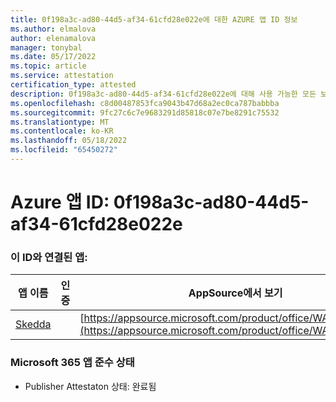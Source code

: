 ```yaml
---
title: 0f198a3c-ad80-44d5-af34-61cfd28e022e에 대한 AZURE 앱 ID 정보
ms.author: elmalova
author: elenamalova
manager: tonybal
ms.date: 05/17/2022
ms.topic: article
ms.service: attestation
certification_type: attested
description: 0f198a3c-ad80-44d5-af34-61cfd28e022e에 대해 사용 가능한 모든 보안 및 규정 준수 정보입니다.
ms.openlocfilehash: c8d00487853fca9043b47d68a2ec0ca787babbba
ms.sourcegitcommit: 9fc27c6c7e9683291d85818c07e7be8291c75532
ms.translationtype: MT
ms.contentlocale: ko-KR
ms.lasthandoff: 05/18/2022
ms.locfileid: "65450272"
---
```

# <a name="azure-app-id-0f198a3c-ad80-44d5-af34-61cfd28e022e"></a>Azure 앱 ID: 0f198a3c-ad80-44d5-af34-61cfd28e022e


### <a name="apps-associated-with-this-id"></a>이 ID와 연결된 앱:
| **앱 이름** | **인증** | **AppSource에서 보기** |
|--------------|---------------|-----------------------|
| [Skedda](../forward/WA200004065.md) |  | [https://appsource.microsoft.com/product/office/WA200004065](https://appsource.microsoft.com/product/office/WA200004065) |

### <a name="microsoft-365-app-compliance-status"></a>Microsoft 365 앱 준수 상태
- Publisher Attestaton 상태: 완료됨
